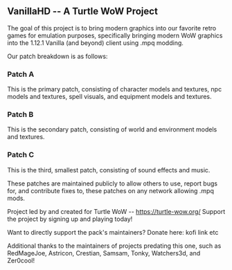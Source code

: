 ## VanillaHD -- A Turtle WoW Project

The goal of this project is to bring modern graphics into our favorite retro games for emulation purposes, specifically bringing modern WoW graphics into the 1.12.1 Vanilla (and beyond) client using .mpq modding.

Our patch breakdown is as follows:

### Patch A
This is the primary patch, consisting of character models and textures, npc models and textures, spell visuals, and equipment models and textures.

### Patch B
This is the secondary patch, consisting of world and environment models and textures.

### Patch C
This is the third, smallest patch, consisting of sound effects and music.

These patches are maintained publicly to allow others to use, report bugs for, and contribute fixes to, these patches on any network allowing .mpq mods.

Project led by and created for Turtle WoW -- https://turtle-wow.org/
Support the project by signing up and playing today!

Want to directly support the pack's maintainers? Donate here: kofi link etc

Additional thanks to the maintainers of projects predating this one, such as RedMageJoe, Astricon, Crestian, Samsam, Tonky, Watchers3d, and Zer0cool!

